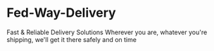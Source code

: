 # Fed-Way-Delivery
Fast &amp; Reliable Delivery Solutions Wherever you are, whatever you're shipping, we'll get it there safely and on time
